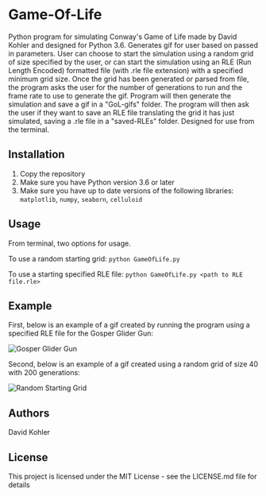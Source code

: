 # Game-Of-Life

Python program for simulating Conway's Game of Life made by David Kohler and designed for Python 3.6. Generates gif for user based on passed in parameters. User can choose to start the simulation using a random grid of size specified by the user, or can start the simulation using an RLE (Run Length Encoded) formatted file (with .rle file extension) with a specified minimum grid size. Once the grid has been generated or parsed from file, the program asks the user for the number of generations to run and the frame rate to use to generate the gif. Program will then generate the simulation and save a gif in a "GoL-gifs" folder. The program will then ask the user if they want to save an RLE file translating the grid it has just simulated, saving a .rle file in a "saved-RLEs" folder. Designed for use from the terminal.

## Installation

1. Copy the repository
2. Make sure you have Python version 3.6 or later
3. Make sure you have up to date versions of the following libraries: `matplotlib`, `numpy`, `seaborn`, `celluloid`

## Usage

From terminal, two options for usage.

To use a random starting grid: `python GameOfLife.py`

To use a starting specified RLE file: `python GameOfLife.py <path to RLE file.rle>`

## Example

First, below is an example of a gif created by running the program using a specified RLE file for the Gosper Glider Gun:

![Gosper Glider Gun](GoL-gifs/GoL80s300g.gif)

Second, below is an example of a gif created using a random grid of size 40 with 200 generations:

![Random Starting Grid](GoL-gifs/GoL40s200g.gif)

## Authors

David Kohler

## License

This project is licensed under the MIT License - see the LICENSE.md file for details
